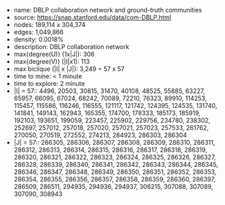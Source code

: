 * name:	DBLP collaboration network and ground-truth communities
* source: https://snap.stanford.edu/data/com-DBLP.html
* nodes: 189,114 x 304,374
* edges: 1,049,866
* density: 0.0018%
* description: DBLP collaboration network
* max{degree(U)} (1x|J|): 306
* max{degree(V)} (|I|x1): 113
* max biclique (|I| x |J|): 3,249 = 57 x 57
* time to mine: < 1 minute
* time to explore: 2 minute
* |I| = 57:: 4496, 20503, 30815, 31470, 40108, 48525, 55885, 63227, 65957, 66095, 67024, 68242, 70089, 72210, 76323, 89910, 114253, 115457, 115586, 116246, 116555, 121117, 121742, 124395, 124535, 131740, 141841, 149143, 162943, 165355, 174700, 178333, 185173, 185919, 192103, 193651, 199059, 223457, 225902, 229756, 234780, 238302, 252697, 257012, 257018, 257020, 257021, 257023, 257533, 261762, 270050, 270519, 272552, 274213, 284923, 286303, 286304
* |J| = 57:: 286305, 286306, 286307, 286308, 286309, 286310, 286311, 286312, 286313, 286314, 286315, 286316, 286317, 286318, 286319, 286320, 286321, 286322, 286323, 286324, 286325, 286326, 286327, 286328, 286339, 286340, 286341, 286342, 286343, 286344, 286345, 286346, 286347, 286348, 286349, 286350, 286351, 286352, 286353, 286354, 286355, 286356, 286357, 286358, 286359, 286360, 286397, 286509, 286511, 294935, 294936, 294937, 306215, 307088, 307089, 307090, 308943

